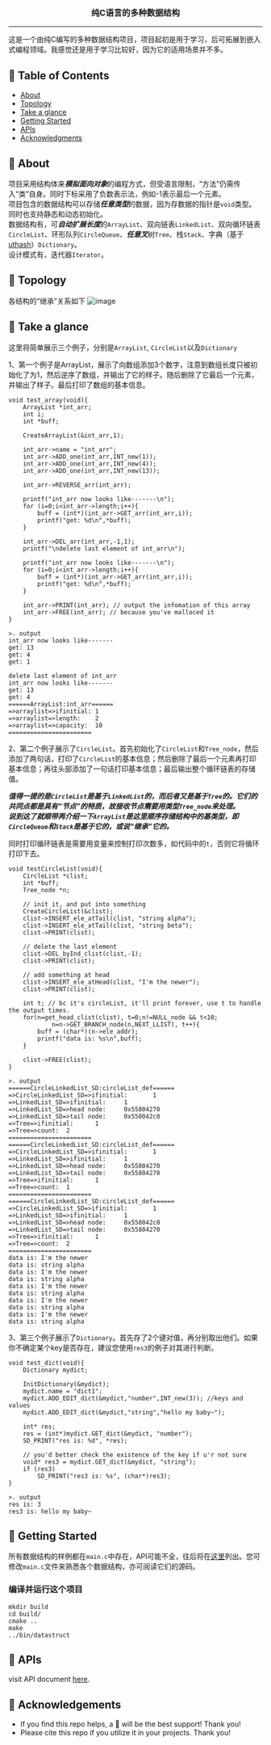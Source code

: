 
<h3 align="center">纯C语言的多种数据结构</h3>


---

<p align="left"> 这是一个由纯C编写的多种数据结构项目，项目起初是用于学习，后可拓展到嵌入式编程领域。我感觉还是用于学习比较好，因为它的适用场景并不多。
    <br> 
</p>

## 📝 Table of Contents

- [About](#about)
- [Topology](#topology)
- [Take a glance](#take_a_glance)
- [Getting Started](#getting_started)
- [APIs](#APIs)
- [Acknowledgments](#acknowledgement)

## 🧐 About <a name = "about"></a>

项目采用结构体来***模拟面向对象***的编程方式，但受语言限制，“方法”仍需传入“类”自身。同时下标采用了负数表示法，例如-1表示最后一个元素。<br>
项目包含的数据结构可以存储***任意类型***的数据，因为存数据的指针是`void`类型。同时也支持静态和动态初始化。<br>
数据结构有，可***自动扩展长度***的`ArrayList`、双向链表`LinkedList`、双向循环链表`CircleList`、环形队列`CircleQueue`、***任意叉***树`Tree`、栈`Stack`、字典（基于<a href="https://troydhanson.github.io/uthash/">uthash</a>）`Dictionary`。 <br>
设计模式有，迭代器`Iterator`。

## 🔭 Topology <a name = "topology"></a>

各结构的“继承”关系如下
![image](https://github.com/TIMESTICKING/Ctruct_SD/blob/master/images/Ctruct_SD.png)

## 👀 Take a glance <a name = "take_a_glance"></a>

这里将简单展示三个例子，分别是`ArrayList`, `CircleList`以及`Dictionary`

1、第一个例子是ArrayList，展示了向数组添加3个数字，注意到数组长度只被初始化了为1，然后逆序了数组，并输出了它的样子。随后删除了它最后一个元素，并输出了样子。最后打印了数组的基本信息。
```
void test_array(void){
	ArrayList *int_arr;
	int i;
	int *buff;
	
	CreateArrayList(&int_arr,1);
	
	int_arr->name = "int_arr";
	int_arr->ADD_one(int_arr,INT_new(1));
	int_arr->ADD_one(int_arr,INT_new(4));
	int_arr->ADD_one(int_arr,INT_new(13));
	
	int_arr->REVERSE_arr(int_arr);

	printf("int_arr now looks like-------\n");
	for (i=0;i<int_arr->length;i++){
		buff = (int*)(int_arr->GET_arr(int_arr,i));
		printf("get: %d\n",*buff);
	}
	
	int_arr->DEL_arr(int_arr,-1,1);
	printf("\ndelete last element of int_arr\n");
	
	printf("int_arr now looks like-------\n");
	for (i=0;i<int_arr->length;i++){
		buff = (int*)(int_arr->GET_arr(int_arr,i));
		printf("get: %d\n",*buff);
	}
	
	int_arr->PRINT(int_arr); // output the infomation of this array
	int_arr->FREE(int_arr); // because you've malloced it
}

>. output
int_arr now looks like-------
get: 13
get: 4
get: 1

delete last element of int_arr
int_arr now looks like-------
get: 13
get: 4
======ArrayList:int_arr======
=>arraylist=>ifinitial: 1
=>arraylist=>length:    2
=>arraylist=>capacity:  10
=======================
```

2、第二个例子展示了`CircleList`。首先初始化了`CircleList`和`Tree_node`，然后添加了两句话，打印了`CircleList`的基本信息；然后删除了最后一个元素再打印基本信息；再往头部添加了一句话打印基本信息；最后输出整个循环链表的存储值。

***值得一提的是`CircleList`是基于`LinkedList`的，而后者又是基于`Tree`的。它们的共同点都是具有“节点”的特质，故接收节点需要用类型`Tree_node`来处理。<br>
说到这了就顺带再介绍一下`ArrayList`是这里顺序存储结构中的基类型，即`CircleQueue`和`Stack`是基于它的，或说“继承”它的。***

同时打印循环链表是需要用变量来控制打印次数多，如代码中的`t`，否则它将循环打印下去。
```
void testCircleList(void){
	CircleList *clist;
	int *buff;
	Tree_node *n;
	
	// init it, and put into something
	CreateCircleList(&clist);
	clist->INSERT_ele_atTail(clist, "string alpha");
	clist->INSERT_ele_atTail(clist, "string beta");
	clist->PRINT(clist);
	
	// delete the last element
	clist->DEL_byInd_clist(clist,-1);
	clist->PRINT(clist);
	
	// add something at head
	clist->INSERT_ele_atHead(clist, "I'm the newer");
	clist->PRINT(clist);
	
	int t; // bc it's circleList, it'll print forever, use t to handle the output times.
	for(n=get_head_clist(clist), t=0;n!=NULL_node && t<10;
			n=n->GET_BRANCH_node(n,NEXT_LLIST), t++){
		buff = (char*)(n->ele_addr);
		printf("data is: %s\n",buff);
	}
    
    clist->FREE(clist);
}

>. output
======CircleLinkedList_SD:circleList_def======
=>CircleLinkedList_SD=>ifinitial:       1
=>LinkedList_SD=>ifinitial:     1
=>LinkedList_SD=>head node:     0x55804270
=>LinkedList_SD=>tail node:     0x558042c0
=>Tree=>ifinitial:      1
=>Tree=>count:  2
=======================
======CircleLinkedList_SD:circleList_def======
=>CircleLinkedList_SD=>ifinitial:       1
=>LinkedList_SD=>ifinitial:     1
=>LinkedList_SD=>head node:     0x55804270
=>LinkedList_SD=>tail node:     0x55804270
=>Tree=>ifinitial:      1
=>Tree=>count:  1
=======================
======CircleLinkedList_SD:circleList_def======
=>CircleLinkedList_SD=>ifinitial:       1
=>LinkedList_SD=>ifinitial:     1
=>LinkedList_SD=>head node:     0x558042c0
=>LinkedList_SD=>tail node:     0x55804270
=>Tree=>ifinitial:      1
=>Tree=>count:  2
=======================
data is: I'm the newer
data is: string alpha
data is: I'm the newer
data is: string alpha
data is: I'm the newer
data is: string alpha
data is: I'm the newer
data is: string alpha
data is: I'm the newer
data is: string alpha
```

3、第三个例子展示了`Dictionary`。首先存了2个键对值，再分别取出他们。如果你不确定某个key是否存在，建议您使用`res3`的例子对其进行判断。
```
void test_dict(void){
    Dictionary mydict;
    
    InitDictionary(&mydict);
    mydict.name = "dict1";
    mydict.ADD_EDIT_dict(&mydict,"number",INT_new(3)); //keys and values
    mydict.ADD_EDIT_dict(&mydict,"string","hello my baby~");
    
    int* res;
    res = (int*)mydict.GET_dict(&mydict, "number");
    SD_PRINT("res is: %d", *res);

	// you'd better check the existence of the key if u'r not sure
	void* res3 = mydict.GET_dict(&mydict, "string");
	if (res3)
		SD_PRINT("res3 is: %s", (char*)res3);
}

>. output 
res is: 3
res3 is: hello my baby~
```

## 🏁 Getting Started <a name = "getting_started"></a>

所有数据结构的样例都在`main.c`中存在，API可能不全，往后将在[这里](#APIs)列出。您可修改`main.c`文件来熟悉各个数据结构，亦可阅读它们的源码。

### 编译并运行这个项目
```
mkdir build
cd build/
cmake ..
make
../bin/datastruct
```

## 🚀 APIs <a name = "APIs"></a>

visit API document [here](#https://timesticking.github.io/Ctruct_SD/).


## 🎉 Acknowledgements <a name = "acknowledgement"></a>

- If you find this repo helps, a 🌟 will be the best support! Thank you!
- Please cite this repo if you utilize it in your projects. Thank you!
